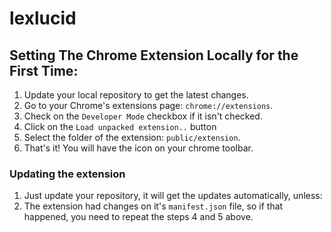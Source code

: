 # lexlucid

## Setting The Chrome Extension Locally for the First Time:

1. Update your local repository to get the latest changes.
2. Go to your Chrome's extensions page: `chrome://extensions`.
3. Check on the `Developer Mode` checkbox if it isn't checked.
4. Click on the `Load unpacked extension..` button
5. Select the folder of the extension: `public/extension`.
6. That's it! You will have the icon on your chrome toolbar.

### Updating the extension

1. Just update your repository, it will get the updates automatically, unless:
2. The extension had changes on it's `manifest.json` file, so if that happened, you need to repeat the steps 4 and 5  above.
